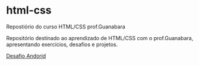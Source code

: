 # html-css
 Repostiório do curso HTML/CSS prof.Guanabara

 Repositório destinado ao aprendizado de HTML/CSS com o prof.Guanabara, apresentando exercícios, desafios e projetos.

 <a target="_blank" href="desafios/010/android.html">Desafio Andorid</a>
